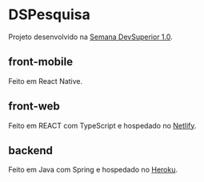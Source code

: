 # DSPesquisa
Projeto desenvolvido na [Semana DevSuperior 1.0](https://github.com/devsuperior/sds1).

## front-mobile
Feito em React Native.

## front-web
Feito em REACT com TypeScript e hospedado no [Netlify](https://www.netlify.com/).

## backend
Feito em Java com Spring e hospedado no [Heroku](https://sds1-anderson-santo.herokuapp.com/).
